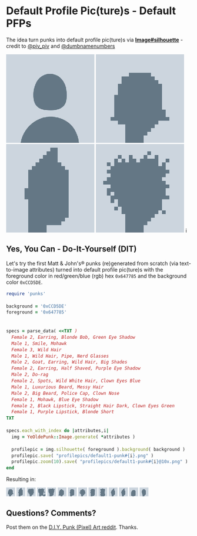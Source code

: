 # Default Profile Pic(ture)s  - Default PFPs


The idea turn punks into default profile pic(ture)s via [**Image#silhouette**](https://github.com/learnpixelart)  - credit to [@piv_piv](https://twitter.com/piv_piv/status/1577641420881543175) and [@dumbnamenumbers](https://twitter.com/dumbnamenumbers/status/1582500383355654145)


![](i/default1-240x240.png)
![](i/default1-punk0@10x.png)
![](i/default1-punk1@10x.png)
![](i/default1-punk2@10x.png)
i[](i/default1-punk3@10x.png)



## Yes, You Can - Do-It-Yourself (DIT)


Let's try the first Matt & John's® punks
(re)generated from scratch (via text-to-image attributes)
turned into default profile pic(ture)s
with the foreground color in red/green/blue (rgb) hex `0x647785`
and the background color `0xCCD5DE`.


``` ruby
require 'punks'

background = '0xCCD5DE'
foreground = '0x647785'


specs = parse_data( <<TXT )
  Female 2, Earring, Blonde Bob, Green Eye Shadow
  Male 1, Smile, Mohawk
  Female 3, Wild Hair
  Male 1, Wild Hair, Pipe, Nerd Glasses
  Male 2, Goat, Earring, Wild Hair, Big Shades
  Female 2, Earring, Half Shaved, Purple Eye Shadow
  Male 2, Do-rag
  Female 2, Spots, Wild White Hair, Clown Eyes Blue
  Male 1, Luxurious Beard, Messy Hair
  Male 2, Big Beard, Police Cap, Clown Nose
  Female 1, Mohawk, Blue Eye Shadow
  Female 2, Black Lipstick, Straight Hair Dark, Clown Eyes Green
  Female 1, Purple Lipstick, Blonde Short
TXT

specs.each_with_index do |attributes,i|
  img = YeOldePunk::Image.generate( *attributes )

  profilepic = img.silhouette( foreground ).background( background )
  profilepic.save( "profilepics/default1-punk#{i}.png" )
  profilepic.zoom(10).save( "profilepics/default1-punk#{i}@10x.png" )
end
```


Resulting in:

![](i/default1-punk0.png)
![](i/default1-punk1.png)
![](i/default1-punk2.png)
![](i/default1-punk3.png)
![](i/default1-punk4.png)
![](i/default1-punk5.png)
![](i/default1-punk6.png)
![](i/default1-punk7.png)
![](i/default1-punk8.png)
![](i/default1-punk9.png)
![](i/default1-punk10.png)
![](i/default1-punk10.png)
![](i/default1-punk11.png)
![](i/default1-punk12.png)




## Questions? Comments?

Post them on the [D.I.Y. Punk (Pixel) Art reddit](https://old.reddit.com/r/DIYPunkArt). Thanks.
